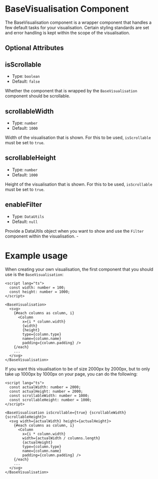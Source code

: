 # BaseVisualisation Component

The BaseVisualisation component is a wrapper component that handles a few default tasks for your visualisation. Certain styling standards are set and error handling is kept within the scope of the visualisation.

## Optional Attributes

## isScrollable

- Type: `boolean`
- Default: `false`

Whether the component that is wrapped by the `BaseVisualisation` component should be scrollable.

## scrollableWidth

- Type: `number`
- Default: `1000`

Width of the visualisation that is shown. For this to be used, `isScrollable` must be set to `true`.

## scrollableHeight

- Type: `number`
- Default: `1000`

Height of the visualisation that is shown. For this to be used, `isScrollable` must be set to `true`.

## enableFilter

- Type: `DataUtils`
- Default: `null`

Provide a DataUtils object when you want to show and use the `Filter` component within the visualisation. -

# Example usage

When creating your own visualisation, the first component that you should use is the `BaseVisualisation`:

```svelte
<script lang="ts">
  const width: number = 100;
  const height: number = 1000;
</script>

<BaseVisualisation>
  <svg>
    {#each columns as column, i}
      <Column
        x={i * column.width}
        {width}
        {height}
        type={column.type}
        name={column.name}
        padding={column.padding} />
    {/each}
    ...
  </svg>
</BaseVisualisation>
```

If you want this visualisation to be of size 2000px by 2000px, but to only take up 1000px by 1000px on your page, you can do the following:

```svelte
<script lang="ts">
  const actualWidth: number = 2000;
  const actualHeight: number = 2000;
  const scrollableWidth: number = 1000;
  const scrollableHeight: number = 1000;
</script>

<BaseVisualisation isScrollable={true} {scrollableWidth} {scrollableHeight}>
  <svg width={actualWidth} height={actualHeight}>
    {#each columns as column, i}
      <Column
        x={i * column.width}
        width={actualWidth / columns.length}
        {actualHeight}
        type={column.type}
        name={column.name}
        padding={column.padding} />
    {/each}
    ...
  </svg>
</BaseVisualisation>
```
